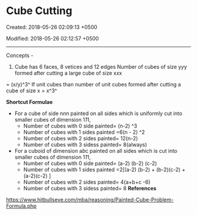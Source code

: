 # Cube Cutting

Created: 2018-05-26 02:09:13 +0500

Modified: 2018-05-26 02:12:57 +0500

---

Concepts -

1.  Cube has 6 faces, 8 vetices and 12 edges
Number of cubes of size y*y*y formed after cutting a large cube of size x*x*x

= (x/y)^3^
If unit cubes than number of unit cubes formed after cutting a cube of size x = x^3^

**Shortcut Formulae**
-   For a cube of side n*n*n painted on all sides which is uniformly cut into smaller cubes of dimension 1*1*1,
    -   Number of cubes with 0 side painted= (n-2) ^3
    -   Number of cubes with 1 sides painted =6(n - 2) ^2
    -   Number of cubes with 2 sides painted= 12(n-2)
    -   Number of cubes with 3 sidess painted= 8(always)
-   For a cuboid of dimension a*b*c painted on all sides which is cut into smaller cubes of dimension 1*1*1,
    -   Number of cubes with 0 side painted= (a-2) (b-2) (c-2)
    -   Number of cubes with 1 sides painted =2[(a-2) (b-2) + (b-2)(c-2) + (a-2)(c-2) ]
    -   Number of cubes with 2 sides painted= 4(a+b+c -6)
    -   Number of cubes with 3 sidess painted= 8
**References**

<https://www.hitbullseye.com/mba/reasoning/Painted-Cube-Problem-Formula.php>
